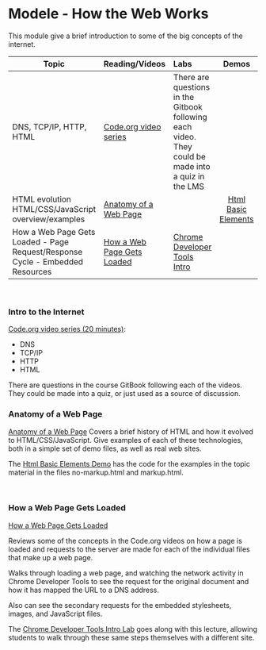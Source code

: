 # Modele - How the Web Works

This module give a brief introduction to some of the big concepts of the internet. 


Topic | Reading/Videos |  Labs | Demos
------- |-------|:-|:-:
DNS, TCP/IP, HTTP, HTML| [Code.org video series](https://chnn-anne.gitbook.io/html-css/how-the-web-works/dns-tcp-ip-http-html) | There are questions in the Gitbook following each video. They could be made into a quiz in the LMS|
HTML evolution<br/>HTML/CSS/JavaScript overview/examples | [Anatomy of a Web Page](https://chnn-anne.gitbook.io/html-css/how-the-web-works/anatomy-of-a-web-page)|| [Html Basic Elements](https://github.com/hoc-demos/html-basic-elements#readme)
How a Web Page Gets Loaded - Page Request/Response Cycle - Embedded Resources | [How a Web Page Gets Loaded](https://chnn-anne.gitbook.io/html-css/how-the-web-works/how-a-web-page-gets-loaded)| [Chrome Developer Tools Intro](https://github.com/hoc-labs/chrome-dev-tools-intro)|

<br/>

### Intro to the Internet
[Code.org video series (20 minutes)](https://chnn-anne.gitbook.io/html-css/how-the-web-works/dns-tcp-ip-http-html):
* DNS
* TCP/IP
* HTTP
* HTML

There are questions in the course GitBook following each of the videos. They could be made into a quiz, or just used as a source of discussion.
<br/>
### Anatomy of a Web Page
[Anatomy of a Web Page](https://chnn-anne.gitbook.io/html-css/how-the-web-works/anatomy-of-a-web-page)
Covers a brief history of HTML and how it evolved to HTML/CSS/JavaScript. Give examples of each of these technologies, both in a simple set of demo files, as well as real web sites.

The [Html Basic Elements Demo](https://github.com/hoc-demos/html-basic-elements#readme) has the code for the examples in the topic material in the files no-markup.html and markup.html.

<br/>

### How a Web Page Gets Loaded
[How a Web Page Gets Loaded](https://chnn-anne.gitbook.io/html-css/how-the-web-works/how-a-web-page-gets-loaded)

Reviews some of the concepts in the Code.org videos on how a page is loaded and requests to the server are made for each of the individual files that make up a web page.

Walks through loading a web page, and watching the network activity in Chrome Developer Tools to see the request for the original document and how it has mapped the URL to a DNS address.

Also can see the secondary requests for the embedded stylesheets, images, and JavaScript files.

The [Chrome Developer Tools Intro Lab](https://github.com/hoc-labs/chrome-dev-tools-intro) goes along with this lecture, allowing students to walk through these same steps themselves with a different site.




